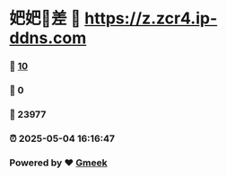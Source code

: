 # 妑妑🔭差 :link: https://z.zcr4.ip-ddns.com 
### :page_facing_up: [10](https://z.zcr4.ip-ddns.com/tag.html) 
### :speech_balloon: 0 
### :hibiscus: 23977 
### :alarm_clock: 2025-05-04 16:16:47 
### Powered by :heart: [Gmeek](https://github.com/Meekdai/Gmeek)
